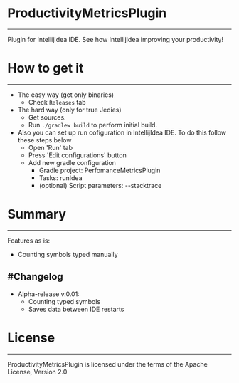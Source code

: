 # ProductivityMetricsPlugin
------------
Plugin for IntellijIdea IDE. See how IntellijIdea improving your productivity!
# How to get it
------------
* The easy way (get only binaries)
    * Check ``Releases`` tab
* The hard way (only for true Jedies)
    * Get sources.
    * Run ``./gradlew build`` to perform initial build.
* Also you can set up run cofiguration in IntellijIdea IDE. To do this follow these steps below
	* Open 'Run' tab
	* Press 'Edit configurations' button
	* Add new gradle configuration
		* Gradle project: PerfomanceMetricsPlugin
		* Tasks: runIdea
		* (optional) Script parameters: --stacktrace

# Summary
------------
Features as is:
* Counting symbols typed manually

#Changelog
------------
* Alpha-release v.0.01:
	* Counting typed symbols
	* Saves data between IDE restarts
# License
------------
ProductivityMetricsPlugin is licensed under the terms of the Apache License, Version 2.0